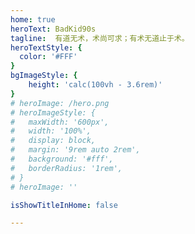 ```yaml
---
home: true
heroText: BadKid90s
tagline:  有道无术，术尚可求；有术无道止于术。
heroTextStyle: {
  color: '#FFF'
}
bgImageStyle: {
    height: 'calc(100vh - 3.6rem)'
}
# heroImage: /hero.png
# heroImageStyle: {
#   maxWidth: '600px',
#   width: '100%',
#   display: block,
#   margin: '9rem auto 2rem',
#   background: '#fff',
#   borderRadius: '1rem',
# }
# heroImage: ''

isShowTitleInHome: false

---
```



